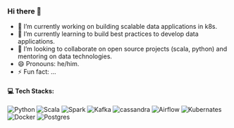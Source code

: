 ### Hi there 👋

- 🔭 I’m currently working on building scalable data applications in k8s.
- 🌱 I’m currently learning to build best practices to develop data applications.
- 👯 I’m looking to collaborate on open source projects (scala, python) and mentoring on data technologies. 
- 😄 Pronouns: he/him.
- ⚡ Fun fact: ...

<!--
**avikbesu/avikbesu** is a ✨ _special_ ✨ repository because its `README.md` (this file) appears on your GitHub profile.

Here are some ideas to get you started:

- 🔭 I’m currently working on ...
- 🌱 I’m currently learning ...
- 👯 I’m looking to collaborate on ...
- 🤔 I’m looking for help with ...
- 💬 Ask me about ...
- 📫 How to reach me: ...
- 😄 Pronouns: ...
- ⚡ Fun fact: ...
-->


#### 💻 Tech Stacks:
![Python](https://img.shields.io/badge/Python-3670A0?style=flat&logo=python&logoColor=ffdd54)
![Scala](https://img.shields.io/badge/Scala-DC322F?style=flat&logo=scala&logoColor=white)
![Spark](https://img.shields.io/badge/Apache_Spark-FFFFFF?style=flat&logo=apachespark&logoColor=#E35A16)
![Kafka](https://img.shields.io/badge/Apache_Kafka-231F20?style=flat&logo=apache-kafka&logoColor=white)
![cassandra](https://img.shields.io/badge/Cassandra-1287B1?style=flat&logo=apache%20cassandra&logoColor=white)
![Airflow](https://img.shields.io/badge/Airflow-00FFFF?style=flat&logo=Apache%20Airflow&logoColor=black)
![Kubernates](https://img.shields.io/badge/kubernetes-326ce5.svg?&style=flat&logo=kubernetes&logoColor=white)
![Docker](https://img.shields.io/badge/Docker-2CA5E0?style=flat&logo=docker&logoColor=white)
![Postgres](https://img.shields.io/badge/PostgreSQL-316192?style=flat&logo=postgresql&logoColor=white)

<!-- 

Proudly created with GPRM ( https://gprm.itsvg.in ) 

https://github.com/alexandresanlim/Badges4-README.md-Profile

-->
